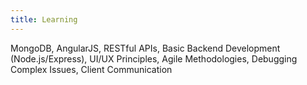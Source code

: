 ```yaml
---
title: Learning
---
```


MongoDB, AngularJS, RESTful APIs, Basic Backend Development (Node.js/Express), UI/UX Principles, Agile Methodologies, Debugging Complex Issues, Client Communication